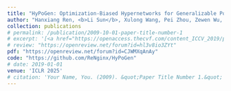 ```yaml
---
title: "HyPoGen: Optimization-Biased Hypernetworks for Generalizable Policy Generation"
author: "Hanxiang Ren, <b>Li Sun</b>, Xulong Wang, Pei Zhou, Zewen Wu, Siyan Dong, Difan Zou, Youyi Zheng, Yanchao Yang"
collection: publications
# permalink: /publication/2009-10-01-paper-title-number-1
# excerpt: '[<a href="https://openaccess.thecvf.com/content_ICCV_2019/papers/Yang_Very_Long_Natural_Scenery_Image_Prediction_by_Outpainting_ICCV_2019_paper.pdf">PDF</a>]  [<a href="https://github.com/z-x-yang/NS-Outpainting">Code</a>]'
# review: "https://openreview.net/forum?id=hl3v8io3ZYt"
pdf: "https://openreview.net/forum?id=CJWMXqAnAy"
code: "https://github.com/ReNginx/HyPoGen"
# date: 2019-01-01
venue: 'ICLR 2025'
# citation: 'Your Name, You. (2009). &quot;Paper Title Number 1.&quot; <i>Journal 1</i>. 1(1).'
---
```

